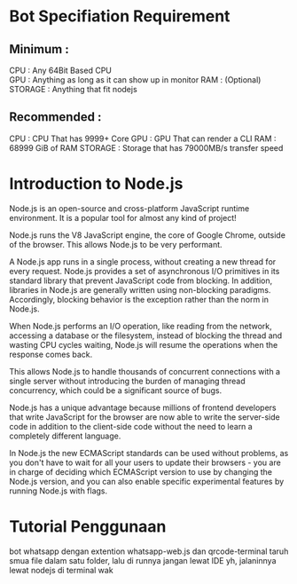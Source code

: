# Bot Specifiation Requirement
## Minimum     : 
CPU         : Any 64Bit Based CPU <br>
GPU         : Anything as long as it can show up in monitor
RAM         : (Optional)
STORAGE     : Anything that fit nodejs
## Recommended :
CPU         : CPU That has 9999+ Core
GPU         : GPU That can render a CLI
RAM         : 68999 GiB of RAM
STORAGE     : Storage that has 79000MB/s transfer speed

# Introduction to Node.js
Node.js is an open-source and cross-platform JavaScript runtime environment. It is a popular tool for almost any kind of project!

Node.js runs the V8 JavaScript engine, the core of Google Chrome, outside of the browser. This allows Node.js to be very performant.

A Node.js app runs in a single process, without creating a new thread for every request. Node.js provides a set of asynchronous I/O primitives in its standard library that prevent JavaScript code from blocking. In addition, libraries in Node.js are generally written using non-blocking paradigms. Accordingly, blocking behavior is the exception rather than the norm in Node.js.

When Node.js performs an I/O operation, like reading from the network, accessing a database or the filesystem, instead of blocking the thread and wasting CPU cycles waiting, Node.js will resume the operations when the response comes back.

This allows Node.js to handle thousands of concurrent connections with a single server without introducing the burden of managing thread concurrency, which could be a significant source of bugs.

Node.js has a unique advantage because millions of frontend developers that write JavaScript for the browser are now able to write the server-side code in addition to the client-side code without the need to learn a completely different language.

In Node.js the new ECMAScript standards can be used without problems, as you don't have to wait for all your users to update their browsers - you are in charge of deciding which ECMAScript version to use by changing the Node.js version, and you can also enable specific experimental features by running Node.js with flags.

# Tutorial Penggunaan

bot whatsapp dengan extention whatsapp-web.js dan qrcode-terminal
taruh smua file dalam satu folder, lalu di runnya jangan lewat IDE yh, jalaninnya lewat nodejs di terminal wak
